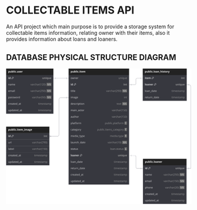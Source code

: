 # COLLECTABLE ITEMS API

An API project which main purpose is to provide a storage system for collectable items information, relating owner with their items, also it provides information about loans and loaners.

## DATABASE PHYSICAL STRUCTURE DIAGRAM

![DATABASE PHYSICAL STRUCTURE DIAGRAM](./assets/docs/img/item_catalog.svg)
